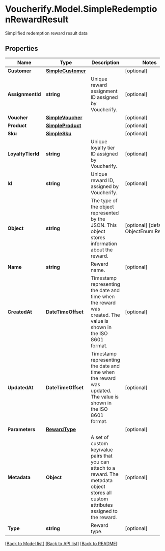 # Voucherify.Model.SimpleRedemptionRewardResult
Simplified redemption reward result data

## Properties

Name | Type | Description | Notes
------------ | ------------- | ------------- | -------------
**Customer** | [**SimpleCustomer**](SimpleCustomer.md) |  | [optional] 
**AssignmentId** | **string** | Unique reward assignment ID assigned by Voucherify. | [optional] 
**Voucher** | [**SimpleVoucher**](SimpleVoucher.md) |  | [optional] 
**Product** | [**SimpleProduct**](SimpleProduct.md) |  | [optional] 
**Sku** | [**SimpleSku**](SimpleSku.md) |  | [optional] 
**LoyaltyTierId** | **string** | Unique loyalty tier ID assigned by Voucherify. | [optional] 
**Id** | **string** | Unique reward ID, assigned by Voucherify. | [optional] 
**Object** | **string** | The type of the object represented by the JSON. This object stores information about the reward. | [optional] [default to ObjectEnum.Reward]
**Name** | **string** | Reward name. | [optional] 
**CreatedAt** | **DateTimeOffset** | Timestamp representing the date and time when the reward was created. The value is shown in the ISO 8601 format. | [optional] 
**UpdatedAt** | **DateTimeOffset** | Timestamp representing the date and time when the reward was updated. The value is shown in the ISO 8601 format. | [optional] 
**Parameters** | [**RewardType**](RewardType.md) |  | [optional] 
**Metadata** | **Object** | A set of custom key/value pairs that you can attach to a reward. The metadata object stores all custom attributes assigned to the reward. | [optional] 
**Type** | **string** | Reward type. | [optional] 

[[Back to Model list]](../../README.md#documentation-for-models) [[Back to API list]](../../README.md#documentation-for-api-endpoints) [[Back to README]](../../README.md)

